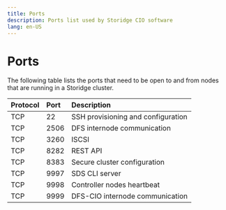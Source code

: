 ```yaml
---
title: Ports
description: Ports list used by Storidge CIO software 
lang: en-US
---
```


# Ports

The following table lists the ports that need to be open to and from nodes that are running in a Storidge cluster.

| Protocol    | Port     | Description                         |
| ------------|:---------|:------------------------------------|
| TCP         | 22       | SSH provisioning and configuration  |
| TCP         | 2506     | DFS internode communication         |
| TCP         | 3260     | ISCSI                               |
| TCP         | 8282     | REST API                            |
| TCP         | 8383     | Secure cluster configuration        |
| TCP         | 9997     | SDS CLI server                      |
| TCP         | 9998     | Controller nodes heartbeat          |
| TCP         | 9999     | DFS-CIO internode communication     |
